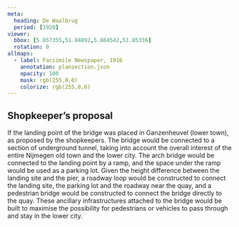 ```yaml
---
meta:
  heading: De Waalbrug
  period: [1920]
viewer:
  bbox: [5.857355,51.84892,5.864542,51.85336]
  rotation: 0
allmaps:
  - label: Facsimile Newspaper, 1916
    annotation: plansection.json
    opacity: 100
    mask: rgb(255,0,0)
    colorize: rgb(255,0,0)
---
```


## Shopkeeper’s proposal

If the landing point of the bridge was placed in Ganzenheuvel (lower town), as proposed by the shopkeepers. The bridge would be connected to a section of underground tunnel, taking into account the overall interest of the entire Nijmegen old town and the lower city. The arch bridge would be connected to the landing point by a ramp, and the space under the ramp would be used as a parking lot. Given the height difference between the landing site and the pier, a roadway loop would be constructed to connect the landing site, the parking lot and the roadway near the quay, and a pedestrian bridge would be constructed to connect the bridge directly to the quay. These ancillary infrastructures attached to the bridge would be built to maximise the possibility for pedestrians or vehicles to pass through and stay in the lower city.
